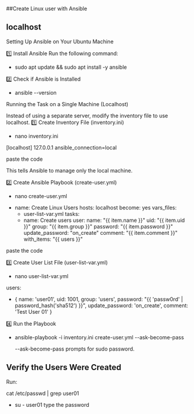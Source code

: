 ##Create Linux user with Ansible
## localhost

Setting Up Ansible on Your Ubuntu Machine

1️⃣ Install Ansible
Run the following command:

* sudo apt update && sudo apt install -y ansible

2️⃣ Check if Ansible is Installed

* ansible --version

Running the Task on a Single Machine (Localhost)

Instead of using a separate server, modify the inventory file to use localhost.
1️⃣ Create Inventory File (inventory.ini)
* nano inventory.ini

[localhost]
127.0.0.1 ansible_connection=local

paste the code 

This tells Ansible to manage only the local machine.

2️⃣ Create Ansible Playbook (create-user.yml)

* nano create-user.yml 

- name: Create Linux Users
  hosts: localhost
  become: yes
  vars_files:
    - user-list-var.yml
  tasks:
    - name: Create users
      user:
        name: "{{ item.name }}"
        uid: "{{ item.uid }}"
        group: "{{ item.group }}"
        password: "{{ item.password }}"
        update_password: "on_create"
        comment: "{{ item.comment }}"
      with_items: "{{ users }}"

paste the code 

3️⃣ Create User List File (user-list-var.yml)

* nano user-list-var.yml

users:
  - { name: 'user01', uid: 1001, group: 'users', password: "{{ 'passw0rd' | password_hash('sha512') }}", update_password: 'on_create', comment: 'Test User 01' }

4️⃣ Run the Playbook

* ansible-playbook -i inventory.ini create-user.yml --ask-become-pass

    --ask-become-pass prompts for sudo password.
    
## Verify the Users Were Created

Run:

cat /etc/passwd | grep user01
    
    
    
* su - user01
  type the password
  
  
   
